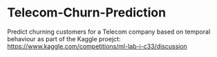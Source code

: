 # Telecom-Churn-Prediction
Predict churning customers for a Telecom company based on temporal behaviour as part of the Kaggle proejct: https://www.kaggle.com/competitions/ml-lab-i-c33/discussion
